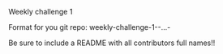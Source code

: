 Weekly challenge 1

Format for you git repo: weekly-challenge-1-<youruniqname>-...-<lastuniqname>


Be sure to include a README with all contributors full names!!
